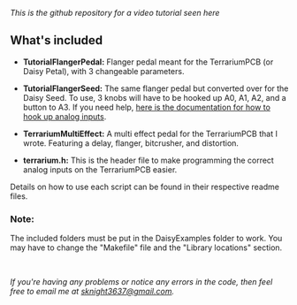 *This is the github repository for a video tutorial seen here*

## What's included

- **TutorialFlangerPedal:** Flanger pedal meant for the TerrariumPCB (or Daisy Petal), with 3 changeable parameters.

- **TutorialFlangerSeed:** The same flanger pedal but converted over for the Daisy Seed. To use, 3 knobs will have to be hooked up A0, A1, A2, and a button to A3. If you need help, [here is the documentation for how to hook up analog inputs](https://electro-smith.github.io/libDaisy/md_doc_md__a4__getting__started__a_d_cs.html).

- **TerrariumMultiEffect:** A multi effect pedal for the TerrariumPCB that I wrote. Featuring a delay, flanger, bitcrusher, and distortion.

- **terrarium.h:** This is the header file to make programming the correct analog inputs on the TerrariumPCB easier.

Details on how to use each script can be found in their respective readme files.

### Note:

The included folders must be put in the DaisyExamples folder to work. You may have to change the "Makefile" file and the "Library locations" section.

<br>

*If you're having any problems or notice any errors in the code, then feel free to email me at sknight3637@gmail.com.*